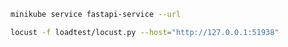 ```bash
minikube service fastapi-service --url
```

```bash
locust -f loadtest/locust.py --host="http://127.0.0.1:51938"
```
